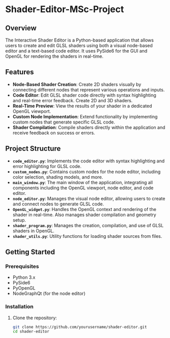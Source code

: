 # Shader-Editor-MSc-Project


## Overview
The Interactive Shader Editor is a Python-based application that allows users to create and edit GLSL shaders using both a visual node-based editor and a text-based code editor. It uses PySide6 for the GUI and OpenGL for rendering the shaders in real-time.

## Features
- **Node-Based Shader Creation**: Create 2D shaders visually by connecting different nodes that represent various operations and inputs.
- **Code Editor**: Edit GLSL shader code directly with syntax highlighting and real-time error feedback. Create 2D and 3D shaders.
- **Real-Time Preview**: View the results of your shader in a dedicated OpenGL viewport.
- **Custom Node Implementation**: Extend functionality by implementing custom nodes that generate specific GLSL code.
- **Shader Compilation**: Compile shaders directly within the application and receive feedback on success or errors.

## Project Structure
- **`code_editor.py`**: Implements the code editor with syntax highlighting and error highlighting for GLSL code.
- **`custom_nodes.py`**: Contains custom nodes for the node editor, including color selection, shading models, and more.
- **`main_window.py`**: The main window of the application, integrating all components including the OpenGL viewport, node editor, and code editor.
- **`node_editor.py`**: Manages the visual node editor, allowing users to create and connect nodes to generate GLSL code.
- **`OpenGL_widget.py`**: Handles the OpenGL context and rendering of the shader in real-time. Also manages shader compilation and geometry setup.
- **`shader_program.py`**: Manages the creation, compilation, and use of GLSL shaders in OpenGL.
- **`shader_utils.py`**: Utility functions for loading shader sources from files.

## Getting Started

### Prerequisites
- Python 3.x
- PySide6
- PyOpenGL
- NodeGraphQt (for the node editor)

### Installation
1. Clone the repository:
   ```bash
   git clone https://github.com/yourusername/shader-editor.git
   cd shader-editor

